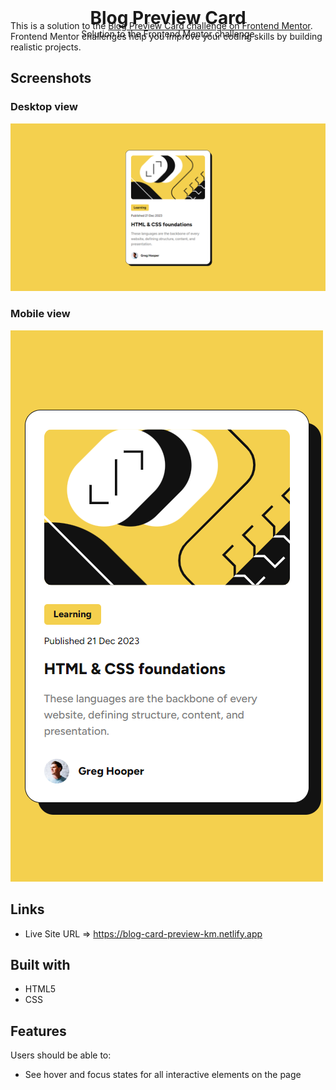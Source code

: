 <h1 align="center" style="margin: 0">Blog Preview Card</h1>
<p align="center" style="margin: 0">Solution to the Frontend Mentor challenge</p>

<p style="margin-top: -30px">This is a solution to the <a href="https://www.frontendmentor.io/challenges/blog-preview-card-ckPaj01IcS">Blog Preview Card challenge on Frontend Mentor</a>. Frontend Mentor challenges help you improve your coding skills by building realistic projects.</p>

## Screenshots

### Desktop view

<img src="./assets/screenshots/screenshot_desktop.png">

### Mobile view

<img src="./assets/screenshots/screenshot_mobile.png">

## Links

- Live Site URL ⇒ https://blog-card-preview-km.netlify.app

## Built with

- HTML5
- CSS

## Features

Users should be able to:

- See hover and focus states for all interactive elements on the page